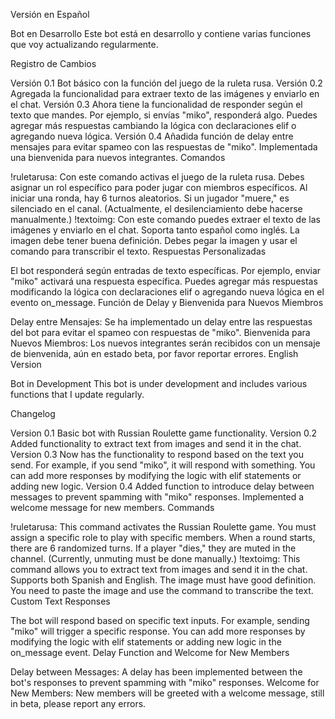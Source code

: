 Versión en Español

Bot en Desarrollo
Este bot está en desarrollo y contiene varias funciones que voy actualizando regularmente.

Registro de Cambios

Versión 0.1
Bot básico con la función del juego de la ruleta rusa.
Versión 0.2
Agregada la funcionalidad para extraer texto de las imágenes y enviarlo en el chat.
Versión 0.3
Ahora tiene la funcionalidad de responder según el texto que mandes. Por ejemplo, si envías "miko", responderá algo. Puedes agregar más respuestas cambiando la lógica con declaraciones elif o agregando nueva lógica.
Versión 0.4
Añadida función de delay entre mensajes para evitar spameo con las respuestas de "miko".
Implementada una bienvenida para nuevos integrantes.
Comandos

!ruletarusa: Con este comando activas el juego de la ruleta rusa. Debes asignar un rol específico para poder jugar con miembros específicos. Al iniciar una ronda, hay 6 turnos aleatorios. Si un jugador "muere," es silenciado en el canal. (Actualmente, el desilenciamiento debe hacerse manualmente.)
!textoimg: Con este comando puedes extraer el texto de las imágenes y enviarlo en el chat. Soporta tanto español como inglés. La imagen debe tener buena definición. Debes pegar la imagen y usar el comando para transcribir el texto.
Respuestas Personalizadas

El bot responderá según entradas de texto específicas. Por ejemplo, enviar "miko" activará una respuesta específica. Puedes agregar más respuestas modificando la lógica con declaraciones elif o agregando nueva lógica en el evento on_message.
Función de Delay y Bienvenida para Nuevos Miembros

Delay entre Mensajes: Se ha implementado un delay entre las respuestas del bot para evitar el spameo con respuestas de "miko".
Bienvenida para Nuevos Miembros: Los nuevos integrantes serán recibidos con un mensaje de bienvenida, aún en estado beta, por favor reportar errores.
English Version

Bot in Development
This bot is under development and includes various functions that I update regularly.

Changelog

Version 0.1
Basic bot with Russian Roulette game functionality.
Version 0.2
Added functionality to extract text from images and send it in the chat.
Version 0.3
Now has the functionality to respond based on the text you send. For example, if you send "miko", it will respond with something. You can add more responses by modifying the logic with elif statements or adding new logic.
Version 0.4
Added function to introduce delay between messages to prevent spamming with "miko" responses.
Implemented a welcome message for new members.
Commands

!ruletarusa: This command activates the Russian Roulette game. You must assign a specific role to play with specific members. When a round starts, there are 6 randomized turns. If a player "dies," they are muted in the channel. (Currently, unmuting must be done manually.)
!textoimg: This command allows you to extract text from images and send it in the chat. Supports both Spanish and English. The image must have good definition. You need to paste the image and use the command to transcribe the text.
Custom Text Responses

The bot will respond based on specific text inputs. For example, sending "miko" will trigger a specific response. You can add more responses by modifying the logic with elif statements or adding new logic in the on_message event.
Delay Function and Welcome for New Members

Delay between Messages: A delay has been implemented between the bot's responses to prevent spamming with "miko" responses.
Welcome for New Members: New members will be greeted with a welcome message, still in beta, please report any errors.

